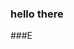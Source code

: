 ### hello there

<!--
**2DIsBetterThan3D/2disbetterthan3d** is a ✨ _special_ ✨ repository because its `README.md` (this file) appears on your GitHub profile.
-->
###E
